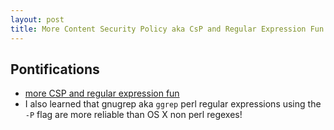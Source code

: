 ```yaml
---
layout: post
title: More Content Security Policy aka CsP and Regular Expression Fun
---
```


## Pontifications

* [more CSP and regular expression fun](https://github.com/rtanglao/rt-csp)
* I also learned that gnugrep aka ```ggrep``` perl regular expressions using the ```-P``` flag are more reliable than OS X non perl regexes!
